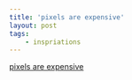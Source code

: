 ```yaml
---
title: 'pixels are expensive'
layout: post
tags:
    - inspriations
---
```


[pixels are expensive](https://aerotwist.com/blog/pixels-are-expensive/)
